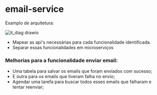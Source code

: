 # email-service

Examplo de arquitetura:

![it_diag drawio](https://user-images.githubusercontent.com/74393908/217628459-fd624e9f-156d-4c78-95ba-8bca95187232.png)


- Mapear as api's necessárias para cada funcionalidade identificada.
- Separar essas funcionalidades em microserviços

### Melhorias para a funcionalidade enviar email:

- Uma tabela para salvar os emails que foram enviados com sucesso;
- E outra para os emails que tiveram falha no envio;
- Agendar uma tarefa para buscar todos esses emails que falharam e tentar reenviar;
